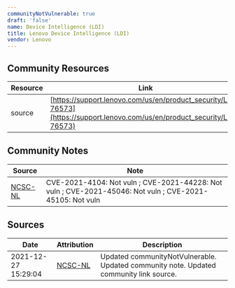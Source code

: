 ```yaml
---
communityNotVulnerable: true
draft: 'false'
name: Device Intelligence (LDI)
title: Lenovo Device Intelligence (LDI)
vendor: Lenovo
---
```



## Community Resources
| Resource | Link |
| --- | --- |
| source | [https://support.lenovo.com/us/en/product_security/LEN-76573](https://support.lenovo.com/us/en/product_security/LEN-76573) |

## Community Notes
| Source | Note |
| --- | --- |
| [NCSC-NL](https://github.com/NCSC-NL/log4shell/blob/main/software/README.md) | CVE-2021-4104: Not vuln ; CVE-2021-44228: Not vuln ; CVE-2021-45046: Not vuln ; CVE-2021-45105: Not vuln </ul> |

## Sources
| Date | Attribution | Description |
| --- | --- | --- |
| 2021-12-27 15:29:04 | [NCSC-NL](https://github.com/NCSC-NL/log4shell/blob/main/software/README.md) | Updated communityNotVulnerable. Updated community note. Updated community link source.  |
